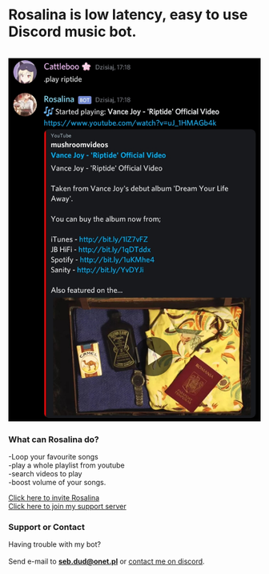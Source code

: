 
# Rosalina is low latency, easy to use Discord music bot.<br/>
‎<br/>
![image](./rosalina.jpg)



### What can Rosalina do?

  -Loop your favourite songs<br/>
  -play a whole playlist from youtube<br/>
  -search videos to play<br/>
  -boost volume of your songs.


[Click here to invite Rosalina](https://discord.com/oauth2/authorize?client_id=727110223193571390&scope=bot&permissions=2147483647)<br/>
[Click here to join my support server](https://discord.gg/8mP7czx)


### Support or Contact

Having trouble with my bot?<br/>
<br/>
Send e-mail to **seb.dud@onet.pl** or [contact me on discord](https://discord.gg/8mP7czx).
